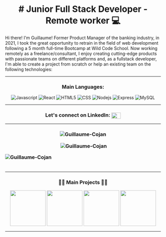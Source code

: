 <h1 align="center"># Junior Full Stack Developer - Remote worker 💻</h1>

Hi there! I'm Guillaume! Former Product Manager of the banking industry, in 2021, I took the great opportunity to retrain in the field of web development following a 5 month full-time Bootcamp at Wild Code School. Now working remotely as a freelance/consultant, I enjoy creating cutting-edge products with passionate teams on different platforms and, as a fullstack developer, I'm able to create a project from scratch or help an existing team on the following technologies:

---
<h3 align="center">Main Languages:</h3>
<p align="center">
<img alt="Javascript" src="https://img.shields.io/badge/JavaScript-323330?style=for-the-badge&logo=javascript&logoColor=F7DF1E" />
<img alt="React" src="https://img.shields.io/badge/React-20232A?style=for-the-badge&logo=react&logoColor=61DAFB" />
<img alt="HTML5" src="https://img.shields.io/badge/HTML5-E34F26?style=for-the-badge&logo=html5&logoColor=white" />
<img alt="CSS" src="https://img.shields.io/badge/CSS3-1572B6?style=for-the-badge&logo=css3&logoColor=white" />
<img alt="Nodejs" src="https://img.shields.io/badge/Node.js-43853D?style=for-the-badge&logo=node.js&logoColor=white" />
<img alt="Express" src="https://img.shields.io/badge/Express.js-404D59?style=for-the-badge" />
<img alt="MySQL" src="https://img.shields.io/badge/MySQL-00000F?style=for-the-badge&logo=mysql&logoColor=white" />
</p>

---

<h3 align="center">Let's connect on LinkedIn: <a href="https://www.linkedin.com/in/guillaumecojan/" target="blank"><img align="center" src="https://raw.githubusercontent.com/rahuldkjain/github-profile-readme-generator/master/src/images/icons/Social/linked-in-alt.svg" alt="https://www.linkedin.com/in/guillaumecojan/" height="20" width="30" /></a> </h3>

---
  
<h3 align="center"📈 Statistics 📈</h3>
<p><img align="center" src="https://github-readme-streak-stats.herokuapp.com/?user=Guillaume-Cojan&&theme=gotham" alt="Guillaume-Cojan" /></p>
<p>&nbsp;<img align="center" src="https://github-readme-stats.vercel.app/api?username=Guillaume-Cojan&show_icons=true&locale=en&theme=gotham" alt="Guillaume-Cojan" /></p>
<p><img align="left" src="https://github-readme-stats.vercel.app/api/top-langs?username=Guillaume-Cojan&show_icons=true&locale=en&layout=compact&theme=gotham" alt="Guillaume-Cojan" /></p>
<br><br/>

 ---

<h3 align="center">👨‍💻 Main Projects 👨‍💻</h3>
<p align="center">
<a href="https://github.com/Guillaume-Cojan/Landing_jobs" title="Landing.Salary"><img height="115" src="https://github-readme-stats.vercel.app/api/pin/?username=Guillaume-Cojan&repo=Landing_jobs&theme=gotham&border_color=white&border_radius=10"></a>
<a href="https://github.com/Guillaume-Cojan/MarsAdvisor-Hackathon" title="MarsAdvisor"><img height="115" src="https://github-readme-stats.vercel.app/api/pin/?username=Guillaume-Cojan&repo=MarsAdvisor-Hackathon&theme=gotham&border_color=white&border_radius=10"></a> 
<a href="https://github.com/Guillaume-Cojan/quizzies-1" title="Trivia Night"><img height="115" src="https://github-readme-stats.vercel.app/api/pin/?username=Guillaume-Cojan&repo=quizzies-1&theme=gotham&border_color=white&border_radius=10"></a> 
<a href="https://github.com/Guillaume-Cojan/.scratch" title=".scratch"><img height="115" src="https://github-readme-stats.vercel.app/api/pin/?username=Guillaume-Cojan&repo=.scratch&theme=gotham&border_color=white&border_radius=10"></a>
</p>

  ---
